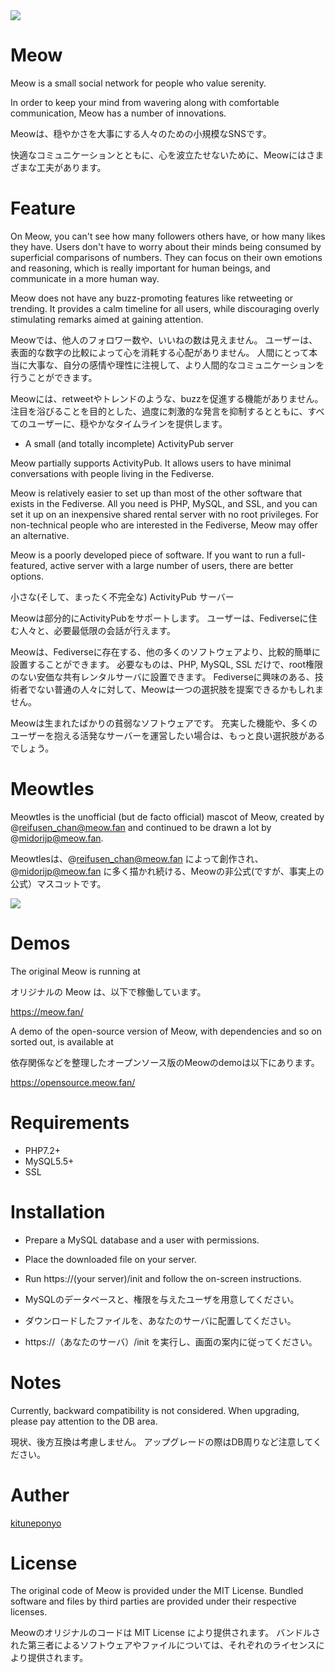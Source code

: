 <img src="https://opensource.meow.fan/assets/img/screen_sample.png">

# Meow

Meow is a small social network for people who value serenity.

In order to keep your mind from wavering along with comfortable communication, Meow has a number of innovations.

Meowは、穏やかさを大事にする人々のための小規模なSNSです。

快適なコミュニケーションとともに、心を波立たせないために、Meowにはさまざまな工夫があります。

# Feature

On Meow, you can't see how many followers others have, or how many likes they have.
Users don't have to worry about their minds being consumed by superficial comparisons of numbers.
They can focus on their own emotions and reasoning, which is really important for human beings, and communicate in a more human way.

Meow does not have any buzz-promoting features like retweeting or trending.
It provides a calm timeline for all users, while discouraging overly stimulating remarks aimed at gaining attention.

Meowでは、他人のフォロワー数や、いいねの数は見えません。
ユーザーは、表面的な数字の比較によって心を消耗する心配がありません。
人間にとって本当に大事な、自分の感情や理性に注視して、より人間的なコミュニケーションを行うことができます。

Meowには、retweetやトレンドのような、buzzを促進する機能がありません。
注目を浴びることを目的とした、過度に刺激的な発言を抑制するとともに、すべてのユーザーに、穏やかなタイムラインを提供します。

- A small (and totally incomplete) ActivityPub server

Meow partially supports ActivityPub.
It allows users to have minimal conversations with people living in the Fediverse.

Meow is relatively easier to set up than most of the other software that exists in the Fediverse.
All you need is PHP, MySQL, and SSL, and you can set it up on an inexpensive shared rental server with no root privileges.
For non-technical people who are interested in the Fediverse, Meow may offer an alternative.

Meow is a poorly developed piece of software.
If you want to run a full-featured, active server with a large number of users, there are better options.

小さな(そして、まったく不完全な) ActivityPub サーバー

Meowは部分的にActivityPubをサポートします。
ユーザーは、Fediverseに住む人々と、必要最低限の会話が行えます。

Meowは、Fediverseに存在する、他の多くのソフトウェアより、比較的簡単に設置することができます。
必要なものは、PHP, MySQL, SSL だけで、root権限のない安価な共有レンタルサーバに設置できます。
Fediverseに興味のある、技術者でない普通の人々に対して、Meowは一つの選択肢を提案できるかもしれません。

Meowは生まれたばかりの貧弱なソフトウェアです。
充実した機能や、多くのユーザーを抱える活発なサーバーを運営したい場合は、もっと良い選択肢があるでしょう。

# Meowtles

Meowtles is the unofficial (but de facto official) mascot of Meow, created by @reifusen_chan@meow.fan and continued to be drawn a lot by @midorijp@meow.fan.

Meowtlesは、@reifusen_chan@meow.fan によって創作され、@midorijp@meow.fan に多く描かれ続ける、Meowの非公式(ですが、事実上の公式）マスコットです。

<img src="https://opensource.meow.fan/assets/img/meowtles/22563.gif">

# Demos

The original Meow is running at

オリジナルの Meow は、以下で稼働しています。

https://meow.fan/

A demo of the open-source version of Meow, with dependencies and so on sorted out, is available at

依存関係などを整理したオープンソース版のMeowのdemoは以下にあります。

https://opensource.meow.fan/

# Requirements

* PHP7.2+
* MySQL5.5+
* SSL

# Installation

* Prepare a MySQL database and a user with permissions.
* Place the downloaded file on your server.
* Run https://(your server)/init and follow the on-screen instructions.

* MySQLのデータベースと、権限を与えたユーザを用意してください。
* ダウンロードしたファイルを、あなたのサーバに配置してください。
* https://（あなたのサーバ）/init を実行し、画面の案内に従ってください。

# Notes

Currently, backward compatibility is not considered.
When upgrading, please pay attention to the DB area.

現状、後方互換は考慮しません。
アップグレードの際はDB周りなど注意してください。

# Auther

<a href="https://meow.fan/u/k" target="_blank">kituneponyo</a>

# License

The original code of Meow is provided under the MIT License.
Bundled software and files by third parties are provided under their respective licenses.

Meowのオリジナルのコードは MIT License により提供されます。
バンドルされた第三者によるソフトウェアやファイルについては、それぞれのライセンスにより提供されます。